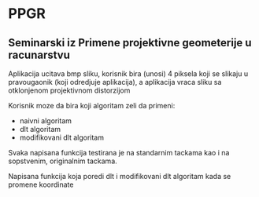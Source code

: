 # PPGR

## Seminarski iz Primene projektivne geometerije u racunarstvu

Aplikacija ucitava bmp sliku, korisnik bira (unosi) 4 piksela koji se slikaju u pravougaonik (koji odredjuje aplikacija), a aplikacija vraca sliku sa otklonjenom projektivnom distorzijom

Korisnik moze da bira koji algoritam zeli da primeni:
 - naivni algoritam
 - dlt algoritam
 - modifikovani dlt algoritam

Svaka napisana funkcija testirana je na standarnim tackama kao i na sopstvenim, originalnim tackama.

Napisana funkcija koja poredi dlt i modifikovani dlt algoritam kada se promene koordinate


